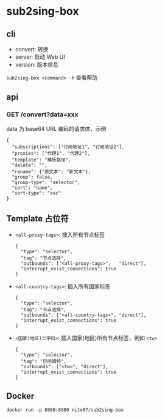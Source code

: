 # sub2sing-box

## cli

- convert: 转换
- server: 启动 Web UI
- version: 版本信息

`sub2sing-box <command> -h` 查看帮助

## api

### GET /convert?data=xxx

data 为 base64 URL 编码的请求体，示例

```
{
  "subscriptions": ["订阅地址1", "订阅地址2"],
  "proxies": ["代理1", "代理2"],
  "template": "模板路径",
  "delete": "",
  "rename": {"原文本": "新文本"},
  "group": false,
  "group-type": "selector",
  "sort": "name",
  "sort-type": "asc"
}
```

## Template 占位符

- `<all-proxy-tags>`: 插入所有节点标签
  ```
  {
    "type": "selector",
    "tag": "节点选择",
    "outbounds": ["<all-proxy-tags>",   "direct"],
    "interrupt_exist_connections": true
  }
  ```
- `<all-country-tags>`: 插入所有国家标签
  ```
  {
    "type": "selector",
    "tag": "节点选择",
    "outbounds": ["<all-country-tags>", "direct"],
    "interrupt_exist_connections": true
  }
  ```
- `<国家(地区)二字码>`: 插入国家(地区)所有节点标签，例如 `<tw>`
  ```
  {
    "type": "selector",
    "tag": "巴哈姆特",
    "outbounds": ["<tw>", "direct"],
    "interrupt_exist_connections": true
  }
  ```

## Docker

`docker run -p 8080:8080 nite07/sub2sing-box`
